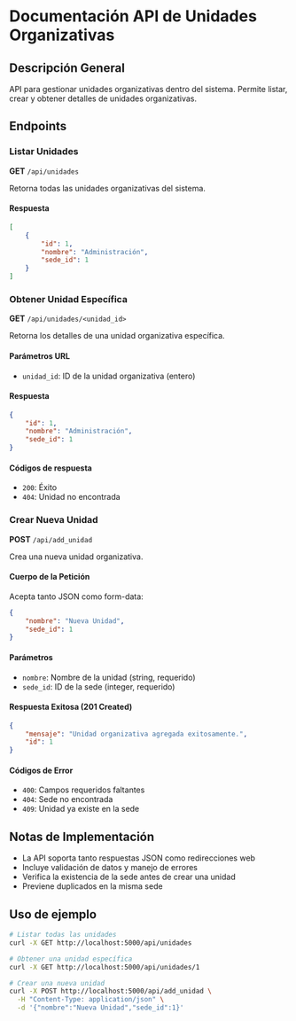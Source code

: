 # Documentación API de Unidades Organizativas

## Descripción General
API para gestionar unidades organizativas dentro del sistema. Permite listar, crear y obtener detalles de unidades organizativas.

## Endpoints

### Listar Unidades
**GET** `/api/unidades`

Retorna todas las unidades organizativas del sistema.

#### Respuesta
```json
[
    {
        "id": 1,
        "nombre": "Administración",
        "sede_id": 1
    }
]
```

### Obtener Unidad Específica
**GET** `/api/unidades/<unidad_id>`

Retorna los detalles de una unidad organizativa específica.

#### Parámetros URL
- `unidad_id`: ID de la unidad organizativa (entero)

#### Respuesta
```json
{
    "id": 1,
    "nombre": "Administración",
    "sede_id": 1
}
```

#### Códigos de respuesta
- `200`: Éxito
- `404`: Unidad no encontrada

### Crear Nueva Unidad
**POST** `/api/add_unidad`

Crea una nueva unidad organizativa.

#### Cuerpo de la Petición
Acepta tanto JSON como form-data:
```json
{
    "nombre": "Nueva Unidad",
    "sede_id": 1
}
```

#### Parámetros
- `nombre`: Nombre de la unidad (string, requerido)
- `sede_id`: ID de la sede (integer, requerido)

#### Respuesta Exitosa (201 Created)
```json
{
    "mensaje": "Unidad organizativa agregada exitosamente.",
    "id": 1
}
```

#### Códigos de Error
- `400`: Campos requeridos faltantes
- `404`: Sede no encontrada
- `409`: Unidad ya existe en la sede

## Notas de Implementación
- La API soporta tanto respuestas JSON como redirecciones web
- Incluye validación de datos y manejo de errores
- Verifica la existencia de la sede antes de crear una unidad
- Previene duplicados en la misma sede

## Uso de ejemplo
```bash
# Listar todas las unidades
curl -X GET http://localhost:5000/api/unidades

# Obtener una unidad específica
curl -X GET http://localhost:5000/api/unidades/1

# Crear una nueva unidad
curl -X POST http://localhost:5000/api/add_unidad \
  -H "Content-Type: application/json" \
  -d '{"nombre":"Nueva Unidad","sede_id":1}'
```